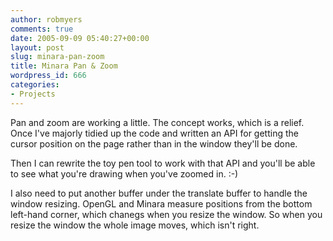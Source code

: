 ```yaml
---
author: robmyers
comments: true
date: 2005-09-09 05:40:27+00:00
layout: post
slug: minara-pan-zoom
title: Minara Pan & Zoom
wordpress_id: 666
categories:
- Projects
---
```


Pan and zoom are working a little. The concept works, which is a relief. Once I've majorly tidied up the code and written an API for getting the cursor position on the page rather than in the window they'll be done.  
  
Then I can rewrite the toy pen tool to work with that API and you'll be able to see what you're drawing when you've zoomed in. :-)  
  
I also need to put another buffer under the translate buffer to handle the window resizing. OpenGL and Minara measure positions from the bottom left-hand corner, which chanegs when you resize the window. So when you resize the window the whole image moves, which isn't right.  


